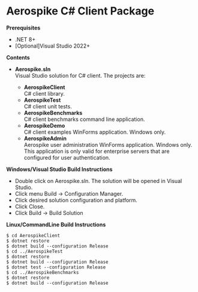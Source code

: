 Aerospike C# Client Package
===========================

**Prerequisites**

* .NET 8+
* [Optional]Visual Studio 2022+

**Contents**

* **Aerospike.sln**    
    Visual Studio solution for C# client. The projects are:
    
    * **AerospikeClient**    
        C# client library.
    * **AerospikeTest**    
        C# client unit tests.
    * **AerospikeBenchmarks**    
        C# client benchmarks command line application.
    * **AerospikeDemo**    
        C# client examples WinForms application. Windows only.
    * **AerospikeAdmin**    
        Aerospike user administration WinForms application. Windows only. This application is only valid for enterprise servers that are configured for user authentication.

**Windows/Visual Studio Build Instructions**

* Double click on Aerospike.sln.  The solution will be opened in Visual Studio.
* Click menu Build -> Configuration Manager.
* Click desired solution configuration and platform.
* Click Close.
* Click Build -> Build Solution

**Linux/CommandLine Build Instructions**

    $ cd AerospikeClient
    $ dotnet restore
    $ dotnet build --configuration Release
    $ cd ../AerospikeTest
    $ dotnet restore
    $ dotnet build --configuration Release
    $ dotnet test --configuration Release
    $ cd ../AerospikeBenchmarks
    $ dotnet restore
    $ dotnet build --configuration Release

